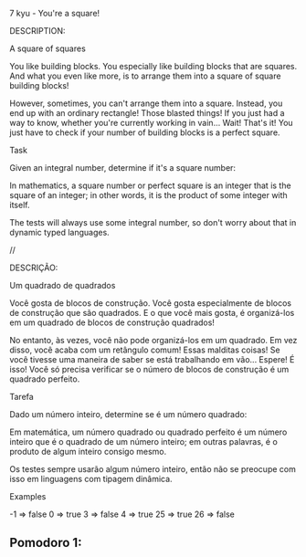 7 kyu - You're a square!


DESCRIPTION:

A square of squares

You like building blocks. You especially like building blocks that are squares. And what you even like more, is to arrange them into a square of square building blocks!

However, sometimes, you can't arrange them into a square. Instead, you end up with an ordinary rectangle! Those blasted things! If you just had a way to know, whether you're currently working in vain… Wait! That's it! You just have to check if your number of building blocks is a perfect square.

Task

Given an integral number, determine if it's a square number:

In mathematics, a square number or perfect square is an integer that is the square of an integer; in other words, it is the product of some integer with itself.

The tests will always use some integral number, so don't worry about that in dynamic typed languages.


//

DESCRIÇÃO:

Um quadrado de quadrados

Você gosta de blocos de construção. Você gosta especialmente de blocos de construção que são quadrados. E o que você mais gosta, é organizá-los em um quadrado de blocos de construção quadrados!

No entanto, às vezes, você não pode organizá-los em um quadrado. Em vez disso, você acaba com um retângulo comum! Essas malditas coisas! Se você tivesse uma maneira de saber se está trabalhando em vão... Espere! É isso! Você só precisa verificar se o número de blocos de construção é um quadrado perfeito.

Tarefa

Dado um número inteiro, determine se é um número quadrado:

Em matemática, um número quadrado ou quadrado perfeito é um número inteiro que é o quadrado de um número inteiro; em outras palavras, é o produto de algum inteiro consigo mesmo.

Os testes sempre usarão algum número inteiro, então não se preocupe com isso em linguagens com tipagem dinâmica.

Examples

-1  =>  false
 0  =>  true
 3  =>  false
 4  =>  true
25  =>  true
26  =>  false


Pomodoro 1: 
- 